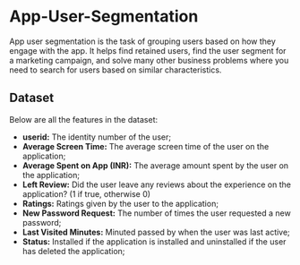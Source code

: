 # App-User-Segmentation
App user segmentation is the task of grouping users based on how they engage with the app. It helps find retained users, find the user segment for a marketing campaign, and solve many other business problems where you need to search for users based on similar characteristics.

## Dataset
Below are all the features in the dataset:

- **userid:** The identity number of the user;
- **Average Screen Time:** The average screen time of the user on the application;
- **Average Spent on App (INR):** The average amount spent by the user on the application;
- **Left Review:** Did the user leave any reviews about the experience on the application? (1 if true, otherwise 0)
- **Ratings:** Ratings given by the user to the application;
- **New Password Request:** The number of times the user requested a new password;
- **Last Visited Minutes:** Minuted passed by when the user was last active;
- **Status:** Installed if the application is installed and uninstalled if the user has deleted the application;
